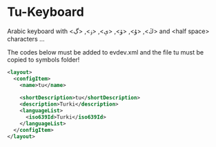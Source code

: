 # Tu-Keyboard
Arabic keyboard with &lt;ڭ>, &lt;ۇ>, &lt;ۆ>, &lt;ې>, &lt;ۏ>, &lt;ڲ> and &lt;half space> characters ...

The codes below must be added to evdev.xml and the file tu must be copied to symbols folder!

```xml
<layout>
  <configItem>
    <name>tu</name>
        
    <shortDescription>tu</shortDescription>
    <description>Turki</description>
    <languageList>
      <iso639Id>Turki</iso639Id>
    </languageList>
  </configItem>
</layout>
```
